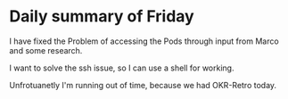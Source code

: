 # Daily summary of Friday

I have fixed the Problem of accessing the Pods through input from Marco and some research.

I want to solve the ssh issue, so I can use a shell for working.

Unfrotuanetly I'm running out of time, because we had OKR-Retro today.